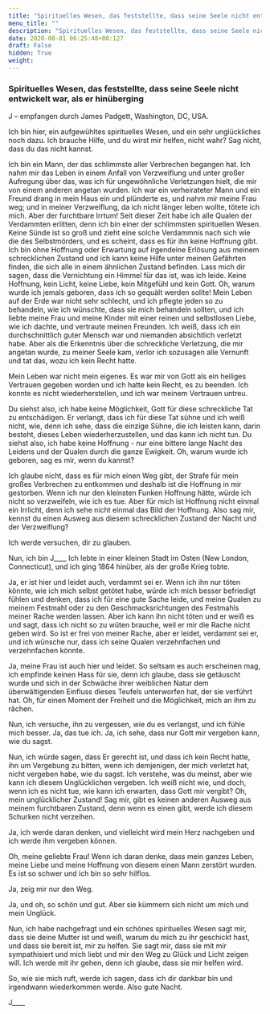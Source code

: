 ```yaml
---
title: "Spirituelles Wesen, das feststellte, dass seine Seele nicht entwickelt war, als er hinüberging"
menu_title: ""
description: "Spirituelles Wesen, das feststellte, dass seine Seele nicht entwickelt war, als er hinüberging"
date: 2020-08-01 06:25:48+00:127
draft: False
hidden: True
weight:
---
```

### Spirituelles Wesen, das feststellte, dass seine Seele nicht entwickelt war, als er hinüberging

J – empfangen durch James Padgett, Washington, DC, USA.

Ich bin hier, ein aufgewühltes spirituelles Wesen, und ein sehr unglückliches noch dazu. Ich brauche Hilfe, und du wirst mir helfen, nicht wahr? Sag nicht, dass du das nicht kannst.

Ich bin ein Mann, der das schlimmste aller Verbrechen begangen hat. Ich nahm mir das Leben in einem Anfall von Verzweiflung und unter großer Aufregung über das, was ich für ungewöhnliche Verletzungen hielt, die mir von einem anderen angetan wurden. Ich war ein verheirateter Mann und ein Freund drang in mein Haus ein und plünderte es, und nahm mir meine Frau weg; und in meiner Verzweiflung, da ich nicht länger leben wollte, tötete ich mich. Aber der furchtbare Irrtum! Seit dieser Zeit habe ich alle Qualen der Verdammten erlitten, denn ich bin einer der schlimmsten spirituellen Wesen. Keine Sünde ist so groß und zieht eine solche Verdammnis nach sich wie die des Selbstmörders, und es scheint, dass es für ihn keine Hoffnung gibt. Ich bin ohne Hoffnung oder Erwartung auf irgendeine Erlösung aus meinem schrecklichen Zustand und ich kann keine Hilfe unter meinen Gefährten finden, die sich alle in einem ähnlichen Zustand befinden. Lass mich dir sagen, dass die Vernichtung ein Himmel für das ist, was ich leide. Keine Hoffnung, kein Licht, keine Liebe, kein Mitgefühl und kein Gott. Oh, warum wurde ich jemals geboren, dass ich so gequält werden sollte! Mein Leben auf der Erde war nicht sehr schlecht, und ich pflegte jeden so zu behandeln, wie ich wünschte, dass sie mich behandeln sollten, und ich liebte meine Frau und meine Kinder mit einer reinen und selbstlosen Liebe, wie ich dachte, und vertraute meinen Freunden. Ich weiß, dass ich ein durchschnittlich guter Mensch war und niemanden absichtlich verletzt habe. Aber als die Erkenntnis über die schreckliche Verletzung, die mir angetan wurde, zu meiner Seele kam, verlor ich sozusagen alle Vernunft und tat das, wozu ich kein Recht hatte.

Mein Leben war nicht mein eigenes. Es war mir von Gott als ein heiliges Vertrauen gegeben worden und ich hatte kein Recht, es zu beenden. Ich konnte es nicht wiederherstellen, und ich war meinem Vertrauen untreu.

Du siehst also, ich habe keine Möglichkeit, Gott für diese schreckliche Tat zu entschädigen. Er verlangt, dass ich für diese Tat sühne und ich weiß nicht, wie, denn ich sehe, dass die einzige Sühne, die ich leisten kann, darin besteht, dieses Leben wiederherzustellen, und das kann ich nicht tun. Du siehst also, ich habe keine Hoffnung - nur eine bittere lange Nacht des Leidens und der Qualen durch die ganze Ewigkeit. Oh, warum wurde ich geboren, sag es mir, wenn du kannst?

Ich glaube nicht, dass es für mich einen Weg gibt, der Strafe für mein großes Verbrechen zu entkommen und deshalb ist die Hoffnung in mir gestorben. Wenn ich nur den kleinsten Funken Hoffnung hätte, würde ich nicht so verzweifeln, wie ich es tue. Aber für mich ist Hoffnung nicht einmal ein Irrlicht, denn ich sehe nicht einmal das Bild der Hoffnung. Also sag mir, kennst du einen Ausweg aus diesem schrecklichen Zustand der Nacht und der Verzweiflung?

Ich werde versuchen, dir zu glauben.

Nun, ich bin J____ Ich lebte in einer kleinen Stadt im Osten (New London, Connecticut), und ich ging 1864 hinüber, als der große Krieg tobte.

Ja, er ist hier und leidet auch, verdammt sei er. Wenn ich ihn nur töten könnte, wie ich mich selbst getötet habe, würde ich mich besser befriedigt fühlen und denken, dass ich für eine gute Sache leide, und meine Qualen zu meinem Festmahl oder zu den Geschmacksrichtungen des Festmahls meiner Rache werden lassen. Aber ich kann ihn nicht töten und er weiß es und sagt, dass ich nicht so zu wüten brauche, weil er mir die Rache nicht geben wird. So ist er frei von meiner Rache, aber er leidet, verdammt sei er, und ich wünsche nur, dass ich seine Qualen verzehnfachen und verzehnfachen könnte.

Ja, meine Frau ist auch hier und leidet. So seltsam es auch erscheinen mag, ich empfinde keinen Hass für sie, denn ich glaube, dass sie getäuscht wurde und sich in der Schwäche ihrer weiblichen Natur dem überwältigenden Einfluss dieses Teufels unterworfen hat, der sie verführt hat. Oh, für einen Moment der Freiheit und die Möglichkeit, mich an ihm zu rächen.

Nun, ich versuche, ihn zu vergessen, wie du es verlangst, und ich fühle mich besser. Ja, das tue ich. Ja, ich sehe, dass nur Gott mir vergeben kann, wie du sagst.

Nun, ich würde sagen, dass Er gerecht ist, und dass ich kein Recht hatte, ihn um Vergebung zu bitten, wenn ich demjenigen, der mich verletzt hat, nicht vergeben habe, wie du sagst. Ich verstehe, was du meinst, aber wie kann ich diesem Unglücklichen vergeben. Ich weiß nicht wie, und doch, wenn ich es nicht tue, wie kann ich erwarten, dass Gott mir vergibt? Oh, mein unglücklicher Zustand! Sag mir, gibt es keinen anderen Ausweg aus meinem furchtbaren Zustand, denn wenn es einen gibt, werde ich diesem Schurken nicht verzeihen.

Ja, ich werde daran denken, und vielleicht wird mein Herz nachgeben und ich werde ihm vergeben können.

Oh, meine geliebte Frau! Wenn ich daran denke, dass mein ganzes Leben, meine Liebe und meine Hoffnung von diesem einen Mann zerstört wurden. Es ist so schwer und ich bin so sehr hilflos.

Ja, zeig mir nur den Weg.

Ja, und oh, so schön und gut. Aber sie kümmern sich nicht um mich und mein Unglück.

Nun, ich habe nachgefragt und ein schönes spirituelles Wesen sagt mir, dass sie deine Mutter ist und weiß, warum du mich zu ihr geschickt hast, und dass sie bereit ist, mir zu helfen. Sie sagt mir, dass sie mit mir sympathisiert und mich liebt und mir den Weg zu Glück und Licht zeigen will. Ich werde mit ihr gehen, denn ich glaube, dass sie mir helfen wird.

So, wie sie mich ruft, werde ich sagen, dass ich dir dankbar bin und irgendwann wiederkommen werde. Also gute Nacht.

J____
